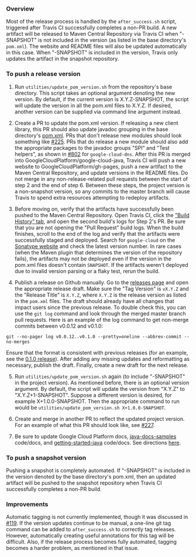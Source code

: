 ### Overview

Most of the release process is handled by the `after_success.sh` script, triggered after Travis CI successfully completes a non-PR build.  A new artifact will be released to Maven Central Repository via Travis CI when "-SNAPSHOT" is not included in the version (as listed in the base directory's `pom.xml`).  The website and README files will also be updated automatically in this case.  When "-SNAPSHOT" is included in the version, Travis only updates the artifact in the snapshot repository.

### To push a release version

1. Run `utilities/update_pom_version.sh` from the repository's base directory.
This script takes an optional argument denoting the new version.  By default, if the current version is X.Y.Z-SNAPSHOT, the script will update the version in all the pom.xml files to X.Y.Z.  If desired, another version can be supplied via command line argument instead.

2. Create a PR to update the pom.xml version.  If releasing a new client library, this PR should also update javadoc grouping in the base directory's [pom.xml](./pom.xml).
PRs that don't release new modules should look something like [#225](https://github.com/GoogleCloudPlatform/google-cloud-java/pull/225).  PRs that do release a new module should also add the appropriate packages to the javadoc groups "SPI" and "Test helpers", as shown in [#802](https://github.com/GoogleCloudPlatform/google-cloud-java/pull/802) for `google-cloud-dns`. After this PR is merged into GoogleCloudPlatform/google-cloud-java, Travis CI will push a new website to GoogleCloudPlatform/gh-pages, push a new artifact to the Maven Central Repository, and update versions in the README files.  Do not merge in any non-release-related pull requests between the start of step 2 and the end of step 6.  Between these steps, the project version is a non-snapshot version, so any commits to the master branch will cause Travis to spend extra resources attempting to redeploy artifacts.

3. Before moving on, verify that the artifacts have successfully been pushed to the Maven Central Repository.  Open Travis CI, click the ["Build History" tab](https://travis-ci.org/GoogleCloudPlatform/google-cloud-java/builds), and open the second build's logs for Step 2's PR.  Be sure that you are not opening the "Pull Request" build logs.  When the build finishes, scroll to the end of the log and verify that the artifacts were successfully staged and deployed.  Search for `google-cloud` on the [Sonatype website](https://oss.sonatype.org/#nexus-search;quick~google-cloud) and check the latest version number.  In rare cases (when the Maven plugin that determines the version of the repository fails), the artifacts may not be deployed even if the version in the pom.xml files doesn't contain `SNAPSHOT`.  If the artifacts weren't deployed due to invalid version parsing or a flaky test, rerun the build.

4. Publish a release on Github manually.
Go to the [releases page](https://github.com/GoogleCloudPlatform/google-cloud-java/releases) and open the appropriate release draft. Make sure the "Tag Version" is `vX.Y.Z` and the "Release Title" is `X.Y.Z`, where `X.Y.Z` is the release version as listed in the `pom.xml` files.  The draft should already have all changes that impact users since the previous release.  To double check this, you can use the `git log` command and look through the merged master branch pull requests.  Here is an example of the log command to get non-merge commits between v0.0.12 and v0.1.0:

  ```
  git --no-pager log v0.0.12..v0.1.0 --pretty=oneline --abbrev-commit --no-merges
  ```

  Ensure that the format is consistent with previous releases (for an example, see the [0.1.0 release](https://github.com/GoogleCloudPlatform/google-cloud-java/releases/tag/v0.1.0)).  After adding any missing updates and reformatting as necessary, publish the draft.  Finally, create a new draft for the next release.

5. Run `utilities/update_pom_version.sh` again (to include "-SNAPSHOT" in the project version).
As mentioned before, there is an optional version argument.  By default, the script will update the version from "X.Y.Z" to "X.Y.Z+1-SNAPSHOT".  Suppose a different version is desired, for example X+1.0.0-SNAPSHOT.  Then the appropriate command to run would be `utilities/update_pom_version.sh X+1.0.0-SNAPSHOT`.

6. Create and merge in another PR to reflect the updated project version.  For an example of what this PR should look like, see [#227](https://github.com/GoogleCloudPlatform/google-cloud-java/pull/227).

7. Be sure to update Google Cloud Platform docs, [java-docs-samples](https://github.com/GoogleCloudPlatform/java-docs-samples) code/docs, and [getting-started-java](https://github.com/GoogleCloudPlatform/getting-started-java) code/docs.  See directions [here](https://docs.google.com/a/google.com/document/d/1SS3xNn2v0qW7EadGUPBUAPIQAH5VY6WSFmT17ZjjUVE/).

### To push a snapshot version

Pushing a snapshot is completely automated.  If "-SNAPSHOT" is included in the version denoted by the base directory's pom.xml, then an updated artifact will be pushed to the snapshot repository when Travis CI successfully completes a non-PR build.

### Improvements

Automatic tagging is not currently implemented, though it was discussed in [#119](https://github.com/GoogleCloudPlatform/google-cloud-java/pull/119).  If the version updates continue to be manual, a one-line git tag command can be added to `after_success.sh` to correctly tag releases.  However, automatically creating useful annotations for this tag will be difficult.  Also, if the release process becomes fully automated, tagging becomes a harder problem, as mentioned in that issue.
